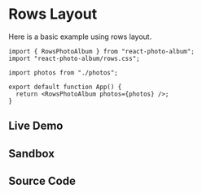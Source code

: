 # Rows Layout

Here is a basic example using rows layout.

```tsx
import { RowsPhotoAlbum } from "react-photo-album";
import "react-photo-album/rows.css";

import photos from "./photos";

export default function App() {
  return <RowsPhotoAlbum photos={photos} />;
}
```

## Live Demo

<LayoutExample layout="rows" />

## Sandbox

<StackBlitzLink href="github/igordanchenko/react-photo-album/tree/next/examples/rows" file="src/App.tsx" title="react-photo-album-rows" description="react-photo-album rows layout" />

## Source Code

<GitHubLink suffix="rows" />
